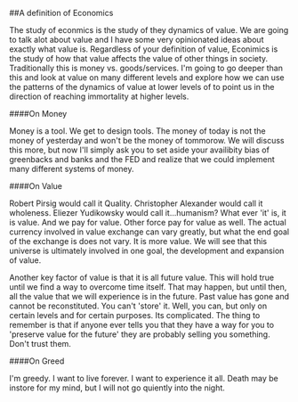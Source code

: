 ##A definition of Economics

The study of econmics is the study of they dynamics of value.  We are going to talk alot about value and I have some very opinionated ideas about exactly what value is.  Regardless of your definition of value, Econimics is the study of how that value affects the value of other things in society.  Traditionally this is money vs. goods/services.  I'm going to go deeper than this and look at value on many different levels and explore how we can use the patterns of the dynamics of value at lower levels of to point us in the direction of reaching immortality at higher levels.

####On Money

Money is a tool.  We get to design tools.  The money of today is not the money of yesterday and won't be the money of tommorow.  We will discuss this more, but now I'll simply ask you to set aside your availibity bias of greenbacks and banks and the FED and realize that we could implement many different systems of money.

####On Value

Robert Pirsig would call it Quality.  Christopher Alexander would call it wholeness.  Eliezer Yudikowsky would call it...humanism?  What ever 'it' is, it is value.  And we pay for value.  Other force pay for value as well.  The actual currency involved in value exchange can vary greatly, but what the end goal of the exchange is does not vary.  It is more value.  We will see that this universe is ultimately involved in one goal, the development and expansion of value.

Another key factor of value is that it is all future value.  This will hold true until we find a way to overcome time itself.  That may happen, but until then, all the value that we will experience is in the future.  Past value has gone and cannot be reconstituted.  You can't 'store' it.  Well, you can, but only on certain levels and for certain purposes. Its complicated.  The thing to remember is that if anyone ever tells you that they have a way for you to 'preserve value for the future' they are probably selling you something. Don't trust them.

####On Greed

I'm greedy.  I want to live forever.  I want to experience it all.  Death may be instore for my mind, but I will not go quiently into the night.
